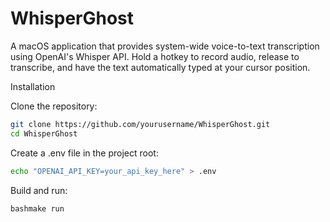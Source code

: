 # WhisperGhost

A macOS application that provides system-wide voice-to-text transcription using OpenAI's Whisper API. Hold a hotkey to record audio, release to transcribe, and have the text automatically typed at your cursor position.

Installation

Clone the repository:

```bash
git clone https://github.com/yourusername/WhisperGhost.git
cd WhisperGhost
```

Create a .env file in the project root:

```bash
echo "OPENAI_API_KEY=your_api_key_here" > .env
```

Build and run:

```
bashmake run
```
